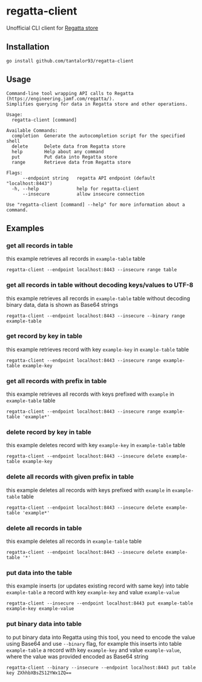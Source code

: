 # regatta-client
Unofficial CLI client for [Regatta store](https://github.com/jamf/regatta) 

## Installation
```
go install github.com/tantalor93/regatta-client
```

## Usage
```
Command-line tool wrapping API calls to Regatta (https://engineering.jamf.com/regatta/).
Simplifies querying for data in Regatta store and other operations.

Usage:
  regatta-client [command]

Available Commands:
  completion  Generate the autocompletion script for the specified shell
  delete      Delete data from Regatta store
  help        Help about any command
  put         Put data into Regatta store
  range       Retrieve data from Regatta store

Flags:
      --endpoint string   regatta API endpoint (default "localhost:8443")
  -h, --help              help for regatta-client
      --insecure          allow insecure connection

Use "regatta-client [command] --help" for more information about a command.
```

## Examples
### get all records in table
this example retrieves all records in `example-table` table
```
regatta-client --endpoint localhost:8443 --insecure range table
```

### get all records in table without decoding keys/values to UTF-8
this example retrieves all records in `example-table` table without decoding binary data, data is shown as Base64 strings
```
regatta-client --endpoint localhost:8443 --insecure --binary range example-table
```

### get record by key in table
this example retrieves record with key `example-key` in `example-table` table
```
regatta-client --endpoint localhost:8443 --insecure range example-table example-key
```

### get all records with prefix in table
this example retrieves all records with keys prefixed with `example` in `example-table` table
```
regatta-client --endpoint localhost:8443 --insecure range example-table 'example*'
```

### delete record by key in table
this example deletes record with key `example-key` in `example-table` table
```
regatta-client --endpoint localhost:8443 --insecure delete example-table example-key
```

### delete all records with given prefix in table 
this example deletes all records with keys prefixed with `example` in `example-table` table
```
regatta-client --endpoint localhost:8443 --insecure delete example-table 'example*'
```

### delete all records in table
this example deletes all records in `example-table` table 
```
regatta-client --endpoint localhost:8443 --insecure delete example-table '*'
```

### put data into the table
this example inserts (or updates existing record with same key) into table `example-table` a record with key `example-key` and value `example-value`
```
regatta-client --insecure --endpoint localhost:8443 put example-table example-key example-value
```

### put binary data into table
to put binary data into Regatta using this tool, you need to encode the value using Base64 and use `--binary` flag, 
for example this inserts into table `example-table` a record with key `example-key` and value `example-value`, where the value was
provided encoded as Base64 string
```
regatta-client --binary --insecure --endpoint localhost:8443 put table key ZXhhbXBsZS12YWx1ZQ==
```
